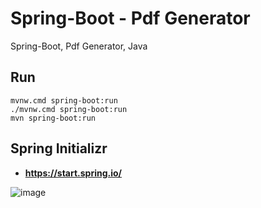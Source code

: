 # Spring-Boot - Pdf Generator
Spring-Boot, Pdf Generator, Java

## Run

```
mvnw.cmd spring-boot:run
./mvnw.cmd spring-boot:run
mvn spring-boot:run

```

## Spring Initializr
* **https://start.spring.io/**

![image](https://user-images.githubusercontent.com/23192401/189575202-86673b8c-3b9a-4bfb-8216-9fabb8bcb047.png)




